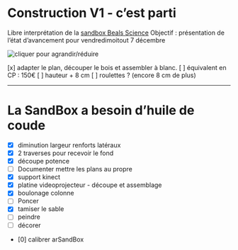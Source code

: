 ---
---

# Construction V1 - c’est parti  

Libre interprétation de la [sandbox Beals Science](https://youtu.be/YLYO0YhY83w?t=35)
Objectif : présentation de l’état d’avancement pour vendredimoitout 7 décembre

![cliquer pour agrandir/réduire](https://d2mxuefqeaa7sj.cloudfront.net/s_A1747AEC1C836CFDBBD64F481B83B4393A175F70D14D4DA98BD17C25771D0B6B_1543876558783_sandbox01.JPG)


[x] adapter le plan, découper le bois et assembler à blanc.
[ ] équivalent en CP : 150€
[ ] hauteur + 8 cm
[ ] roulettes ? (encore 8 cm de plus)

----------
# La SandBox a besoin d’huile de coude
- [x] diminution largeur renforts latéraux
- [x] 2 traverses pour recevoir le fond
- [x] découpe potence
- [ ] Documenter mettre les plans au propre
- [x] support kinect
- [x] platine videoprojecteur - découpe et assemblage
- [x] boulonage colonne
- [ ] Poncer
- [x] tamiser le sable
- [ ] peindre
- [ ] décorer
- [0] calibrer arSandBox
